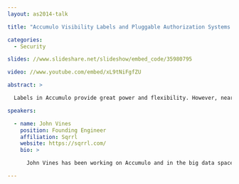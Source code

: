```yaml
---
layout: as2014-talk

title: "Accumulo Visibility Labels and Pluggable Authorization Systems: A Love Story"

categories:
  - Security

slides: //www.slideshare.net/slideshow/embed_code/35980795

video: //www.youtube.com/embed/xL9tNiFgfZU

abstract: >

  Labels in Accumulo provide great power and flexibility. However, nearly everyone makes the same set of mistakes when first applying labels to their data.  In this talk, we will follow two data architects as they first come to the labeling system in Accumulo, and see how they work their way out of the pitfalls they create for themselves.  Along the way, they'll learn about Accumulo's pluggable security architecture surrounding the core functionality of the labeling system.

speakers:

  - name: John Vines
    position: Founding Engineer
    affiliation: Sqrrl
    website: https://sqrrl.com/
    bio: >

      John Vines has been working on Accumulo and in the big data space for 5 years. Since Sqrrl was founded he has been working on building an application on top of Accumulo while continuing development of the project. In his spare time he enjoys games of all varieties and kitchen geekery.

---
```

